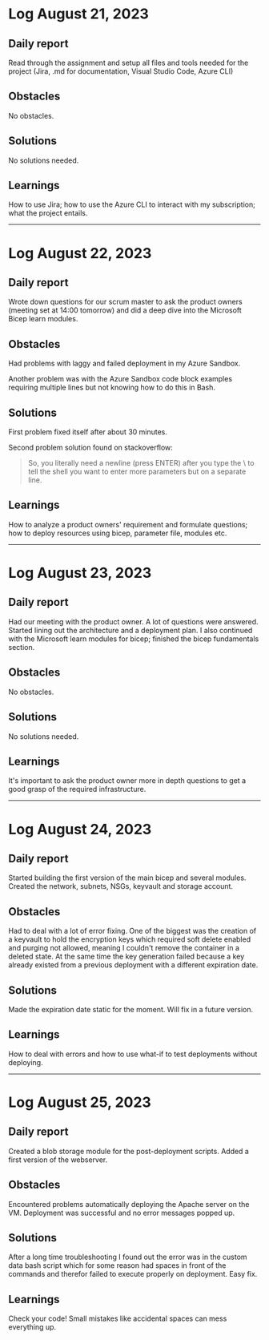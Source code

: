 # Log August 21, 2023


## Daily report
Read through the assignment and setup all files and tools needed for the project (Jira, .md for documentation, Visual Studio Code, Azure CLI)

## Obstacles
No obstacles.

## Solutions
No solutions needed.

## Learnings
How to use Jira; how to use the Azure CLI to interact with my subscription; what the project entails.

---

# Log August 22, 2023

## Daily report
Wrote down questions for our scrum master to ask the product owners (meeting set at 14:00 tomorrow) and did a deep dive into the Microsoft Bicep learn modules.

## Obstacles
Had problems with laggy and failed deployment in my Azure Sandbox.

Another problem was with the Azure Sandbox code block examples requiring multiple lines but not knowing how to do this in Bash.

## Solutions
First problem fixed itself after about 30 minutes.

Second problem solution found on stackoverflow:

> So, you literally need a newline (press ENTER) after you type the \ to tell the shell you want to enter more parameters but on a separate line.

## Learnings
How to analyze a product owners' requirement and formulate questions; how to deploy resources using bicep, parameter file, modules etc.

---

# Log August 23, 2023

## Daily report
Had our meeting with the product owner. A lot of questions were answered. Started lining out the architecture and a deployment plan. I also continued with the Microsoft learn modules for bicep; finished the bicep fundamentals section.

## Obstacles
No obstacles.

## Solutions
No solutions needed.

## Learnings
It's important to ask the product owner more in depth questions to get a good grasp of the required infrastructure.

---

# Log August 24, 2023

## Daily report
Started building the first version of the main bicep and several modules. Created the network, subnets, NSGs, keyvault and storage account.

## Obstacles
Had to deal with a lot of error fixing. One of the biggest was the creation of a keyvault to hold the encryption keys which required soft delete enabled and purging not allowed, meaning I couldn't remove the container in a deleted state. At the same time the key generation failed because a key already existed from a previous deployment with a different expiration date.

## Solutions
Made the expiration date static for the moment. Will fix in a future version.

## Learnings
How to deal with errors and how to use what-if to test deployments without deploying.

---

# Log August 25, 2023

## Daily report
Created a blob storage module for the post-deployment scripts. Added a first version of the webserver.

## Obstacles
Encountered problems automatically deploying the Apache server on the VM. Deployment was successful and no error messages popped up.

## Solutions
After a long time troubleshooting I found out the error was in the custom data bash script which for some reason had spaces in front of the commands and therefor failed to execute properly on deployment. Easy fix.

## Learnings
Check your code! Small mistakes like accidental spaces can mess everything up.